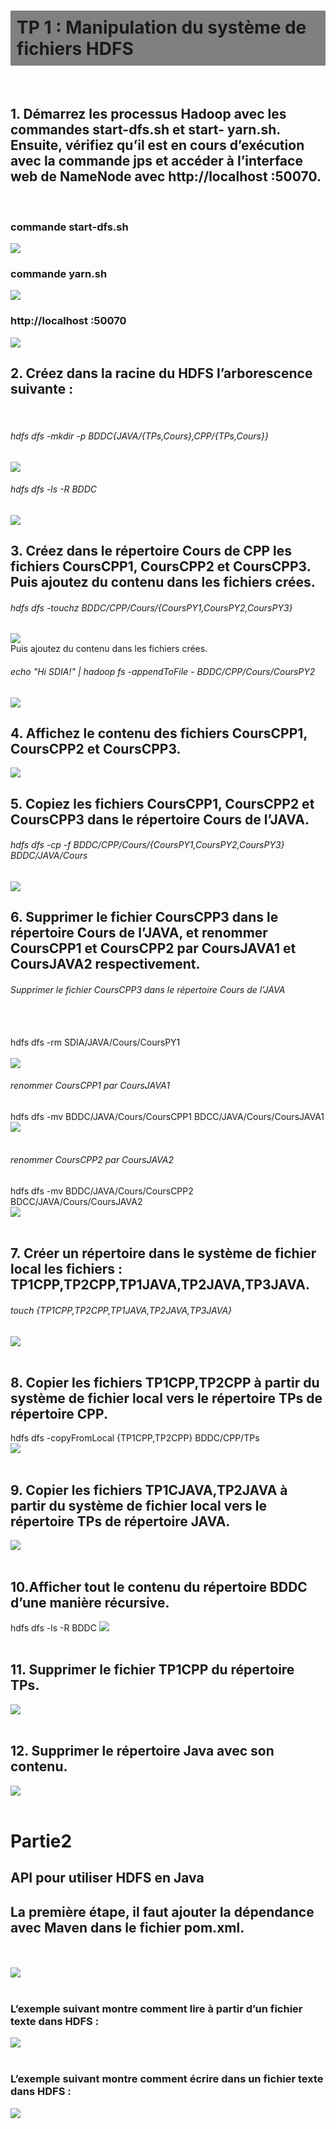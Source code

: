 <h1 style="background-color: rgb(128,128,128); padding: 10px;">TP 1 : Manipulation du système de fichiers HDFS</h1><br>
<h2>1. Démarrez les processus Hadoop avec les commandes start-dfs.sh et start-
yarn.sh. Ensuite, vérifiez qu’il est en cours d’exécution avec la commande jps et
accéder à l’interface web de NameNode avec http://localhost :50070.</h2><br>
<h3>commande start-dfs.sh</h3>
<img src="./imgs/img.png">
<h3>commande yarn.sh</h3>
<img src="./imgs/img2.png">
<h3>http://localhost :50070</h3>
<img src="./imgs/img3.png">
<h2>2. Créez dans la racine du HDFS l’arborescence suivante :</h2><br>
<h6>hdfs dfs -mkdir -p BDDC{JAVA/{TPs,Cours},CPP/{TPs,Cours}}</h6>
<img src="./imgs/img7.png"><br>
<h6> hdfs dfs -ls -R BDDC</h6>
<img src="./imgs/img8.png"><br>
<H2>3. Créez dans le répertoire Cours de CPP les fichiers CoursCPP1, CoursCPP2 et
CoursCPP3. Puis ajoutez du contenu dans les fichiers crées.</H2>
<h6>hdfs dfs -touchz BDDC/CPP/Cours/{CoursPY1,CoursPY2,CoursPY3}</h6>
<img src="./imgs/img9.png"><br>
Puis ajoutez du contenu dans les fichiers crées.
<h6>echo "Hi SDIA!" | hadoop fs -appendToFile - BDDC/CPP/Cours/CoursPY2</h6>
<img src="./imgs/img10.png"><br>
<h2>4. Affichez le contenu des fichiers CoursCPP1, CoursCPP2 et CoursCPP3.</h2>
<img src="./imgs/img11.png"><br>
<h2>5. Copiez les fichiers CoursCPP1, CoursCPP2 et CoursCPP3 dans le répertoire Cours
de l’JAVA.</h2>
<h6>hdfs dfs -cp -f BDDC/CPP/Cours/{CoursPY1,CoursPY2,CoursPY3} BDDC/JAVA/Cours</h6>
<img src="./imgs/img12.png"><br>
<h2>6. Supprimer le fichier CoursCPP3 dans le répertoire Cours de l’JAVA, et renommer
CoursCPP1 et CoursCPP2 par CoursJAVA1 et CoursJAVA2 respectivement.</h2>
<h6>Supprimer le fichier CoursCPP3 dans le répertoire Cours de l’JAVA</h6><br><br>
hdfs dfs -rm SDIA/JAVA/Cours/CoursPY1 <br><br>
<img src="./imgs/img14.png"><br>
<h6>renommer CoursCPP1 par CoursJAVA1</h6>
hdfs dfs -mv BDDC/JAVA/Cours/CoursCPP1 BDCC/JAVA/Cours/CoursJAVA1 <br>
<img src="./imgs/img13.png"><br><br>

<h6>renommer CoursCPP2 par CoursJAVA2</h6>
hdfs dfs -mv BDDC/JAVA/Cours/CoursCPP2 BDCC/JAVA/Cours/CoursJAVA2<br>
<img src="./imgs/img13.png"><br><br>

<h2>7. Créer un répertoire dans le système de fichier local les fichiers :
TP1CPP,TP2CPP,TP1JAVA,TP2JAVA,TP3JAVA.</h2>
<h6>touch {TP1CPP,TP2CPP,TP1JAVA,TP2JAVA,TP3JAVA}</h6>
<img src="./imgs/img15.png"><br><br>
<h2>8. Copier les fichiers TP1CPP,TP2CPP à partir du système de fichier local vers le répertoire TPs de répertoire CPP.</h2>
hdfs dfs -copyFromLocal {TP1CPP,TP2CPP} BDDC/CPP/TPs <br>
<img src="./imgs/img16.png"><br><br>
<h2>9. Copier les fichiers TP1CJAVA,TP2JAVA à partir du système de fichier local vers le
répertoire TPs de répertoire JAVA.</h2>
<img src="./imgs/img17.png"><br><br>
<h2>10.Afficher tout le contenu du répertoire BDDC d’une manière récursive.</h2>
hdfs dfs -ls -R BDDC
<img src="./imgs/img18.png"><br><br>
<h2>11. Supprimer le fichier TP1CPP du répertoire TPs.</h2>
<img src="./imgs/img19.png"><br><br>
<h2>12. Supprimer le répertoire Java avec son contenu.</h2>
<img src="./imgs/img20.png"><br><br>
<h1>Partie2</h1>
<h2>API pour utiliser HDFS en Java</h2>
<h2>La première étape, il faut ajouter la dépendance avec Maven dans le
fichier pom.xml.</h2><br><br>
<img src="./imgs/img21.png"><br><br>
<h3>L’exemple suivant montre comment lire à partir d’un fichier texte dans
HDFS :</h3>
<img src="./imgs/img22.png"><br><br>
<h3>L’exemple suivant montre comment écrire dans un fichier texte dans
HDFS :</h3>
<img src="./imgs/img23.png"><br><br>



